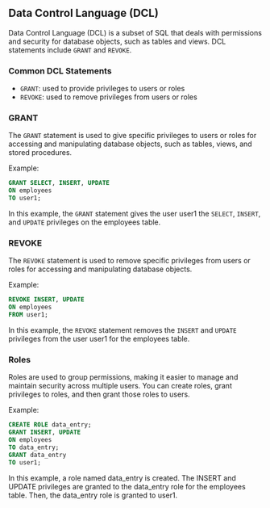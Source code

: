 
## Data Control Language (DCL)

Data Control Language (DCL) is a subset of SQL that deals with permissions and security for database objects, such as tables and views. DCL statements include `GRANT` and `REVOKE`.

### Common DCL Statements

- `GRANT`: used to provide privileges to users or roles
- `REVOKE`: used to remove privileges from users or roles

### GRANT

The `GRANT` statement is used to give specific privileges to users or roles for accessing and manipulating database objects, such as tables, views, and stored procedures.

Example:

```sql
GRANT SELECT, INSERT, UPDATE
ON employees
TO user1;
```

In this example, the `GRANT` statement gives the user user1 the `SELECT`, `INSERT`, and `UPDATE` privileges on the employees table.

### REVOKE

The `REVOKE` statement is used to remove specific privileges from users or roles for accessing and manipulating database objects.

Example:

```sql
REVOKE INSERT, UPDATE
ON employees
FROM user1;
```

In this example, the `REVOKE` statement removes the `INSERT` and `UPDATE` privileges from the user user1 for the employees table.

### Roles

Roles are used to group permissions, making it easier to manage and maintain security across multiple users. You can create roles, grant privileges to roles, and then grant those roles to users.

Example:

```sql
CREATE ROLE data_entry;
GRANT INSERT, UPDATE
ON employees
TO data_entry;
GRANT data_entry
TO user1;
```

In this example, a role named data_entry is created. The INSERT and UPDATE privileges are granted to the data_entry role for the employees table. Then, the data_entry role is granted to user1.
